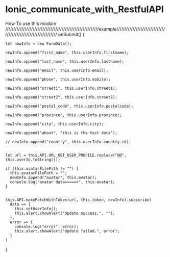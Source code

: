 # Ionic_communicate_with_RestfulAPI
How To use this module
//////////////////////////////////////////////////////////example//////////////////////////////////////////////////////////////
  onSubmit()
  {
  
    let newInfo = new FormData();
    
    newInfo.append("first_name", this.userInfo.firstname);
    
    newInfo.append("last_name", this.userInfo.lastname);
    
    newInfo.append("email", this.userInfo.email);
    
    newInfo.append("phone", this.userInfo.mobile);
    
    newInfo.append("street1", this.userInfo.street1);
    
    newInfo.append("street2", this.userInfo.street2);
    
    newInfo.append("postal_code", this.userInfo.postalcode);
    
    newInfo.append("province", this.userInfo.province);
    
    newInfo.append("city", this.userInfo.city);
    
    newInfo.append("about", "this is the test data");
    
    // newInfo.append("country", this.userInfo.country.id);
    

    let url = this.API.URL_GET_USER_PROFILE.replace("@@", this.userId.toString());

    if (this.avatarFilePath != "") {
      this.avatarFilePath = "";
      newInfo.append("avatar", this.avatar);
      console.log("avatar data=====>", this.avatar);
    }
      
    
    this.API.makePatchWithToken(url, this.token, newInfo).subscribe(
      data => {
        this.setUserInfo();
        this.alert.showAlert("Update success.", "");
      },
      error => {
        console.log("error", error);
        this.alert.showAlert("Update failed.", error);
      }
    )
  }
